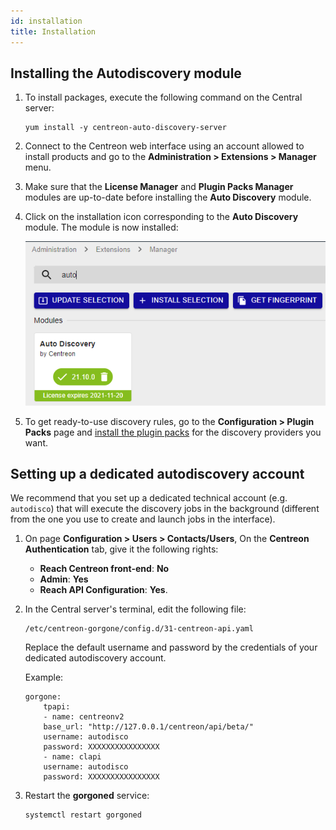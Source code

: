 ```yaml
---
id: installation
title: Installation
---
```


## Installing the Autodiscovery module

1. To install packages, execute the following command on the Central server:

    ``` shell
    yum install -y centreon-auto-discovery-server
    ```

2. Connect to the Centreon web interface using an account allowed to install
products and go to the **Administration > Extensions > Manager** menu.

3. Make sure that the **License Manager** and **Plugin Packs Manager** modules are
 up-to-date before installing the **Auto Discovery** module.

4. Click on the installation icon corresponding to the **Auto Discovery** module.
    The module is now installed:

    ![image](../../assets/monitoring/discovery/install-after.png)

5. To get ready-to-use discovery rules, go to the **Configuration > Plugin
Packs** page and [install the plugin packs](../pluginpacks#pack-installation) for the 
discovery providers you want.


## Setting up a dedicated autodiscovery account

We recommend that you set up a dedicated technical account (e.g. `autodisco`) that will execute the discovery jobs in the background (different from the one you use to create and launch jobs in the interface). 

1. On page **Configuration > Users > Contacts/Users**, <!--create a dedicated [user]().--> On the **Centreon Authentication** tab, give it the following rights:
    - **Reach Centreon front-end**: **No**
    - **Admin**: **Yes**
    - **Reach API Configuration**: **Yes**.

2. In the Central server's terminal, edit the following file:

    ```
    /etc/centreon-gorgone/config.d/31-centreon-api.yaml
    ```
    Replace the default username and password by the credentials of your dedicated autodiscovery account.

    Example:

    ```
    gorgone:
        tpapi:
        - name: centreonv2
        base_url: "http://127.0.0.1/centreon/api/beta/"
        username: autodisco
        password: XXXXXXXXXXXXXXXX
        - name: clapi
        username: autodisco
        password: XXXXXXXXXXXXXXXX
    ```

3. Restart the **gorgoned** service:

    ```
    systemctl restart gorgoned
    ```
